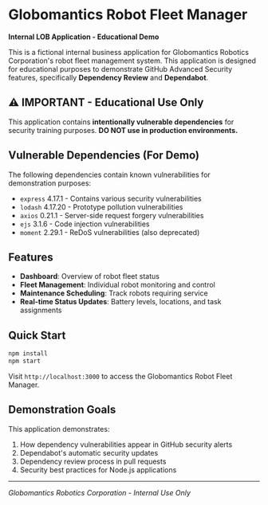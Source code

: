 # Globomantics Robot Fleet Manager

**Internal LOB Application - Educational Demo**

This is a fictional internal business application for Globomantics Robotics Corporation's robot fleet management system. This application is designed for educational purposes to demonstrate GitHub Advanced Security features, specifically **Dependency Review** and **Dependabot**.

## ⚠️ IMPORTANT - Educational Use Only

This application contains **intentionally vulnerable dependencies** for security training purposes. **DO NOT use in production environments.**

## Vulnerable Dependencies (For Demo)

The following dependencies contain known vulnerabilities for demonstration purposes:

- `express` 4.17.1 - Contains various security vulnerabilities
- `lodash` 4.17.20 - Prototype pollution vulnerabilities
- `axios` 0.21.1 - Server-side request forgery vulnerabilities
- `ejs` 3.1.6 - Code injection vulnerabilities
- `moment` 2.29.1 - ReDoS vulnerabilities (also deprecated)

## Features

- **Dashboard**: Overview of robot fleet status
- **Fleet Management**: Individual robot monitoring and control
- **Maintenance Scheduling**: Track robots requiring service
- **Real-time Status Updates**: Battery levels, locations, and task assignments

## Quick Start

```bash
npm install
npm start
```

Visit `http://localhost:3000` to access the Globomantics Robot Fleet Manager.

## Demonstration Goals

This application demonstrates:
1. How dependency vulnerabilities appear in GitHub security alerts
2. Dependabot's automatic security updates
3. Dependency review process in pull requests
4. Security best practices for Node.js applications

---
*Globomantics Robotics Corporation - Internal Use Only*
